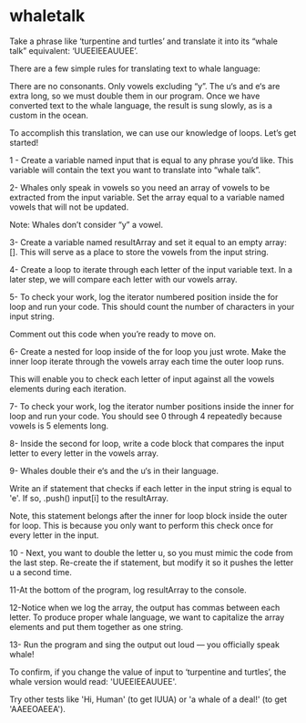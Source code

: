 # whaletalk

Take a phrase like ‘turpentine and turtles’ and translate it into its “whale talk” equivalent: ‘UUEEIEEAUUEE’.

There are a few simple rules for translating text to whale language:

There are no consonants. Only vowels excluding “y”.
The u‘s and e‘s are extra long, so we must double them in our program.
Once we have converted text to the whale language, the result is sung slowly, as is a custom in the ocean.

To accomplish this translation, we can use our knowledge of loops. Let’s get started!

1 - Create a variable named input that is equal to any phrase you’d like. This variable will contain the text you want to translate into “whale talk”.

2- Whales only speak in vowels so you need an array of vowels to be extracted from the input variable. Set the array equal to a variable named vowels that will not be updated.

Note: Whales don’t consider “y” a vowel.

3- Create a variable named resultArray and set it equal to an empty array: []. This will serve as a place to store the vowels from the input string.

4- Create a loop to iterate through each letter of the input variable text. In a later step, we will compare each letter with our vowels array.

5- To check your work, log the iterator numbered position inside the for loop and run your code. This should count the number of characters in your input string.

Comment out this code when you’re ready to move on.

6- Create a nested for loop inside of the for loop you just wrote. Make the inner loop iterate through the vowels array each time the outer loop runs.

This will enable you to check each letter of input against all the vowels elements during each iteration.

7- To check your work, log the iterator number positions inside the inner for loop and run your code. You should see 0 through 4 repeatedly because vowels is 5 elements long.

8- Inside the second for loop, write a code block that compares the input letter to every letter in the vowels array.

9- Whales double their e‘s and the u‘s in their language.

Write an if statement that checks if each letter in the input string is equal to 'e'. If so, .push() input[i] to the resultArray.

Note, this statement belongs after the inner for loop block inside the outer for loop. This is because you only want to perform this check once for every letter in the input.

10 - Next, you want to double the letter u, so you must mimic the code from the last step. Re-create the if statement, but modify it so it pushes the letter u a second time.

11-At the bottom of the program, log resultArray to the console.

12-Notice when we log the array, the output has commas between each letter. To produce proper whale language, we want to capitalize the array elements and put them together as one string.

13-
Run the program and sing the output out loud — you officially speak whale!

To confirm, if you change the value of input to ‘turpentine and turtles’, the whale version would read: 'UUEEIEEAUUEE'.

Try other tests like 'Hi, Human' (to get IUUA) or 'a whale of a deal!' (to get 'AAEEOAEEA').